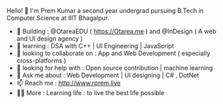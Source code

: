 Hello! 👋
I'm Prem Kumar
a second year undergrad pursuing B.Tech in Computer Science at IIIT Bhagalpur.

- 🔭 Building : @OtareaEDU ( https://Otarea.me ) and @InDesign ( A web and UI design agency )
- 🌱 learning : DSA with C++ | UI Engineering | JavaScript
- 👯 looking to collaborate on : App and Web Development ( especially cross-platforms )
- 🤔 looking for help with : Open source contribution | machine learning 
- 💬 Ask me about : Web Development | UI designing | C# , DotNet
- 📫 Reach me : http://www.rprem.live
- 🧘‍♂️ More : Learning life : to live the best life possible
